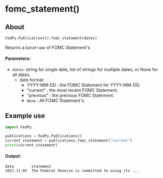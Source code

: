 # fomc_statement() 

## About
``` py
FedPy.Publications().fomc_statement(dates)
```

Returns a `DataFrame` of FOMC Statement's

#### Parameters:
- `dates`: string for single date, list of strings for multiple dates, or None for all dates.
  - date format:
    * YYYY-MM-DD : the FOMC Statement for YYYY-MM-DD.
    * "current" : the most recent FOMC Statement.
    * "previous" : the previous FOMC Statement.
    * `None` : All FOMC Statement's.

## Example use
``` py
import FedPy

publications = FedPy.Publications()
current_statement = publications.fomc_statement("current")
print(current_statement)
```

#### Output:
```
date        statement
2021-11-03  The Federal Reserve is committed to using its ...
```
